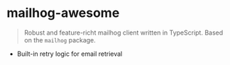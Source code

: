 # mailhog-awesome

> Robust and feature-richt mailhog client written in TypeScript. Based on the `mailhog` package.

- Built-in retry logic for email retrieval